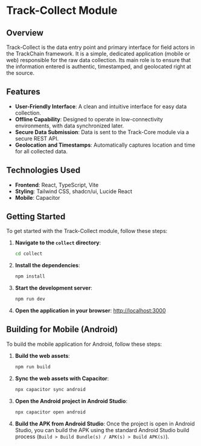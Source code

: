 # Track-Collect Module

## Overview

Track-Collect is the data entry point and primary interface for field actors in the TrackChain framework. It is a simple, dedicated application (mobile or web) responsible for the raw data collection. Its main role is to ensure that the information entered is authentic, timestamped, and geolocated right at the source.

## Features

- **User-Friendly Interface**: A clean and intuitive interface for easy data collection.
- **Offline Capability**: Designed to operate in low-connectivity environments, with data synchronized later.
- **Secure Data Submission**: Data is sent to the Track-Core module via a secure REST API.
- **Geolocation and Timestamps**: Automatically captures location and time for all collected data.

## Technologies Used

- **Frontend**: React, TypeScript, Vite
- **Styling**: Tailwind CSS, shadcn/ui, Lucide React
- **Mobile**: Capacitor

## Getting Started

To get started with the Track-Collect module, follow these steps:

1. **Navigate to the `collect` directory**:
   ```bash
   cd collect
   ```
2. **Install the dependencies**:
   ```bash
   npm install
   ```
3. **Start the development server**:
   ```bash
   npm run dev
   ```
4. **Open the application in your browser**:
   [http://localhost:3000](http://localhost:3000)

## Building for Mobile (Android)

To build the mobile application for Android, follow these steps:

1. **Build the web assets**:
   ```bash
   npm run build
   ```
2. **Sync the web assets with Capacitor**:
   ```bash
   npx capacitor sync android
   ```
3. **Open the Android project in Android Studio**:
   ```bash
   npx capacitor open android
   ```
4. **Build the APK from Android Studio**:
   Once the project is open in Android Studio, you can build the APK using the standard Android Studio build process (`Build > Build Bundle(s) / APK(s) > Build APK(s)`).
